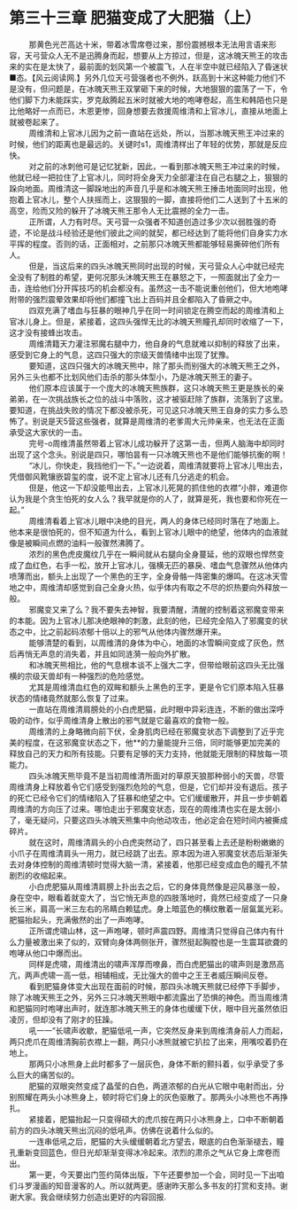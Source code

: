 <h1>第三十三章 肥猫变成了大肥猫（上）</h1>
<div id="content">&nbsp&nbsp&nbsp&nbsp&nbsp&nbsp&nbsp&nbsp
 那黄色光芒高达十米，带着冰雪席卷过来，那份震撼根本无法用言语来形容，天弓营众人无不是迅腾身而起，想要从上方掠过，但是，这冰魄天熊王的攻击来的实在是太快了，最前面的划风第一个被震飞，人在半空中就已经陷入了昏迷状■态。【风云阅读网.】另外几位天弓营强者也不例外，跃高到十米这种能力他们不是没有，但问题是，在冰魄天熊王双掌砸下来的时候，大地狠狠的震荡了一下，令他们脚下力未能踩实，罗克敌腾起五米时就被大地的咆哮卷起，高生和韩陌也只是比他略好一点而已，木恩更惨，回身想要去救援周维清和上官冰儿，直接从地面上就被卷起来了。
 <br/>&nbsp&nbsp&nbsp&nbsp&nbsp&nbsp&nbsp&nbsp
 周维清和上官冰儿因为之前一直站在远处，所以，当那冰魄天熊王冲过来的时候，他们的距离也是最远的。关键时s1，周维清样出了年轻的优势，那就是反应快。
 <br/>&nbsp&nbsp&nbsp&nbsp&nbsp&nbsp&nbsp&nbsp
 对之前的冰刺他可是记忆犹新，因此，一看到那冰魄天熊王冲过来的时候，他就已经一把拉住了上官冰儿，同时将全身天力全部灌注在自己右腿之上，狠狠的跺向地面。周维清这一脚跺地出的声音几乎是和冰魄天熊王捶击地面同时出现，他抱着上官冰儿，整个人扶摇而上，这狠狠的一脚，直接将他们二人送到了十五米的高空，险而又险的躲开了冰魄天熊王那令人无比震撼的全力一击。
 <br/>&nbsp&nbsp&nbsp&nbsp&nbsp&nbsp&nbsp&nbsp
 正所谓，人力有时尽。天弓营一众强者不知道创造过多少次以弱胜强的奇迹，不论是战斗经验还是他们彼此之间的就契，都已经达到了能将他们自身实力水平挥的程度。否则的话，正面相对，之前那只冰魄天熊都能够轻易撕碎他们所有人。
 <br/>&nbsp&nbsp&nbsp&nbsp&nbsp&nbsp&nbsp&nbsp
 但是，当这后来的四头冰魄天熊同时出现的时候，天弓营众人心中就已经完全没有了制胜的希望，更何况那头沐魄天熊王在暴怒之下，一照面就出了全力一击，连给他们分开挥技巧的机会都没有。虽然这一击不能说重创他们，但大地咆哮附带的强烈震晕效果却将他们都撞飞出上百码并且全都陷入了昏厥之中。
 <br/>&nbsp&nbsp&nbsp&nbsp&nbsp&nbsp&nbsp&nbsp
 四双充满了嗜血与狂暴的眼神几乎在同一时间锁定在腾空而起的周维清和上官冰儿身上。但是，紧接着，这四头强悍无比的冰魄天熊瞳孔却同时收缩了一下，这才没有接蜂出攻击。
 <br/>&nbsp&nbsp&nbsp&nbsp&nbsp&nbsp&nbsp&nbsp
 周维清籍天力灌注邪魔右腿中力，他自身的气息就难以抑制的释放了出来，感受到它身上的气息，这四只强大的宗级天兽情绪中出现了犹豫。
 <br/>&nbsp&nbsp&nbsp&nbsp&nbsp&nbsp&nbsp&nbsp
 要知道，这四只强大的冰魄天熊中，除了那头而别强大的冰魄天熊王之外，另外三头也都不比划风他们击杀的那头体型小，乃是冰魄天熊王的妻子。
 <br/>&nbsp&nbsp&nbsp&nbsp&nbsp&nbsp&nbsp&nbsp
 他们原本应该属于一个庞大的冰魄天熊族群，这只冰魄天熊王更是族长的亲弟弟，在一次挑战族长之位的战斗中落败，这才被驱赶除了族群，流落到了这里。要知道，在挑战失败的情况下都没被杀死，可见这只冰魄天熊王自身的实力多么恐怖了。别说是天5营这些强者，就算是周维清的老爹周大元帅亲来，也无法在正面承受这大家伏的一击。
 <br/>&nbsp&nbsp&nbsp&nbsp&nbsp&nbsp&nbsp&nbsp
 完号-o周维清虽然带着上官冰儿成功躲开了这第一击，但两人脑海中却同时出现了这个念头。别说是四只，哪怕昙有一只冰魄天熊也不是他们能够抗衡的啊！
 <br/>&nbsp&nbsp&nbsp&nbsp&nbsp&nbsp&nbsp&nbsp
 “冰儿，你快走，我挡他们一下。”一边说着，周维清就要将上官冰儿甩出去，凭借御风靴镶嵌碧玺的度，说不定上官冰儿还有几分逃走的机会。
 <br/>&nbsp&nbsp&nbsp&nbsp&nbsp&nbsp&nbsp&nbsp
 但是，他这一下却没能甩出去，上官冰儿死晃的抓住他的衣襟“小胖，难道你认为我是个贪生怕死的女人么？我早就是你的人了，就算是死，我也要和你死在一起。”
 <br/>&nbsp&nbsp&nbsp&nbsp&nbsp&nbsp&nbsp&nbsp
 周维清看着上官冰儿眼中决绝的目光，两人的身体已经同时落在了地面上。他本来是很怕死的，但不知道为什么，看到上官冰儿眼中的绝望，他体内的血液就像是被瞬间点燃的油料一般骤然沸腾了。
 <br/>&nbsp&nbsp&nbsp&nbsp&nbsp&nbsp&nbsp&nbsp
 浓烈的黑色虎皮魔纹几乎在一瞬间就从右腿向全身蔓延，他的双眼也悍然变成了血红色，右手一松，放开上官冰儿，强横无匹的暴戾、嗜血气息骤然从他体内喷薄而出，额头上出现了一个黑色的王字，全身骨骼一阵密集的爆鸣。在这冰天雪地之中，周维清却感觉到自己全身火热，似乎体内有取之不尽的炽热要向外释放一般。
 <br/>&nbsp&nbsp&nbsp&nbsp&nbsp&nbsp&nbsp&nbsp
 邪魔变又来了么？我不要失去神智，我要清醒，清醒的控制着这邪魔变带来的本能。因为上官冰儿那决绝眼神的刺激，此刻的他，已经完全陷入了邪魔变的状态之中，比之前起码浓郁十倍以上的邪气从他体内骤然爆开来。
 <br/>&nbsp&nbsp&nbsp&nbsp&nbsp&nbsp&nbsp&nbsp
 能够清楚的看到，以周维清的身体为中心，地面的冰雪瞬间变成了灰色，然后再悄无声息的消失着，并且如同涟漪一般向外扩散。
 <br/>&nbsp&nbsp&nbsp&nbsp&nbsp&nbsp&nbsp&nbsp
 和冰魄天熊相比，他的气息根本谈不上强大二字，但带给眼前这四头无比强横的宗级天兽却有一种强烈的危险感觉。
 <br/>&nbsp&nbsp&nbsp&nbsp&nbsp&nbsp&nbsp&nbsp
 尤其是周维清血红色的双眸和额头上黑色的王字，更是令它们原本陷入狂暴状态的情绪竟然就那么恢复了过来。
 <br/>&nbsp&nbsp&nbsp&nbsp&nbsp&nbsp&nbsp&nbsp
 一直站在周维清肩膀处的小白虎肥猫，此时眼中异彩连连，不断的做出深呼吸的动作，似乎周维清身上散出的邪气就是它最喜欢的食物一般。
 <br/>&nbsp&nbsp&nbsp&nbsp&nbsp&nbsp&nbsp&nbsp
 周维清的上身略微向前下伏，全身肌肉已经在邪魔变状态下调整到了近乎完美的程度，在这邪魔变状态之下，他**的力量能提升三倍，同时能够更加完美的释放自己的天力和所有技能。只要有足够的天力支持，他就能无限制的释放每一项能力。
 <br/>&nbsp&nbsp&nbsp&nbsp&nbsp&nbsp&nbsp&nbsp
 四头冰魄天熊毕竟不是当初周维清所面对的草原天狼那种弱小的天兽，尽管周维清身上释放着令它们感受到强烈危险的气息，但是，它们却并没有退后。孩子的死亡已经令它们的情绪陷入了狂暴和绝望之中。它们缓缓散开，并且一步步朝着周维清的方向压了过来。哪怕走出于邪魔变状态，现在的周维清也实在是太弱小了，毫无疑问，只要这四头冰魄天熊集中向他动攻击，他必定会在短时间内被撕成碎片。
 <br/>&nbsp&nbsp&nbsp&nbsp&nbsp&nbsp&nbsp&nbsp
 就在这时，周维清肩头的小白虎突然动了，四只甚至看上去还是粉粉嫩嫩的小爪子在周维清肩头一用力，就已经跳了出去。原本因为进入邪魔变状态后渐渐失去对身体控制的周维清顿时觉得大脑一清，紧接着，他那已经变成血色的瞳孔不禁剧烈的收缩起来。
 <br/>&nbsp&nbsp&nbsp&nbsp&nbsp&nbsp&nbsp&nbsp
 小白虎肥猫从周维清肩膀上扑出去之后，它的身体竟然像是迎风暴涨一般，身在空中，眼看着就变大了，当它悄无声息的四肢落地时，竟然已经变成了一只身长三米，肩高一米三左右的吊睛白赖猛虎。身上暗蓝色的横纹散着一层氤氲光彩。肥猫抬起头，充满傲然的出了一声咆哮。
 <br/>&nbsp&nbsp&nbsp&nbsp&nbsp&nbsp&nbsp&nbsp
 正所谓虎啸山林，这一声咆哮，顿时声震四野。周维清只觉得自己体内有什么力量被激出来了似的，双臂向身体两侧张开，骤然挺起胸膛也是一生震耳欲聋的咆哮从他口中爆而出。
 <br/>&nbsp&nbsp&nbsp&nbsp&nbsp&nbsp&nbsp&nbsp
 同样是虎啸，周维清出的啸声浑厚而嘹鼻，而白虎肥猫出的啸声则是激昂高亢，两声虎啸一高一低，相辅相成，无比强大的兽中之王王者威压瞬间反卷。
 <br/>&nbsp&nbsp&nbsp&nbsp&nbsp&nbsp&nbsp&nbsp
 看到肥猫身体变大出现在面前的时候，那四头冰魄天熊就已经停下手脚步，除了冰魄天熊王之外，另外三只冰魄天熊眼中都流露出了恐惧的神色。而当周维清和肥猫同时咆哮出声时，就连那冰魄天熊王的身体也缓缓下伏，眼中目光虽然依旧凌厉，但却没有了刚才的狂躁。
 <br/>&nbsp&nbsp&nbsp&nbsp&nbsp&nbsp&nbsp&nbsp
 吼一一”长啸声收歇，肥猫低吼一声，它突然反身来到周维清身前人力而起，两只虎爪在周维清胸前衣襟上一翻，两只小冰熊就被它扒拉了出来，用嘴咬着扔在地上。
 <br/>&nbsp&nbsp&nbsp&nbsp&nbsp&nbsp&nbsp&nbsp
 那两只小冰熊身上此时都多了一层灰色，身体不断的颢抖着，似乎承受了多么巨大的痛苦似的。
 <br/>&nbsp&nbsp&nbsp&nbsp&nbsp&nbsp&nbsp&nbsp
 肥猫的双眼突然变成了晶莹的白色，两道浓郁的白光从它眼中电射而出，分别照耀在两头小冰熊身上，顿时将它们身上的灰色驱散了。那两头小冰熊也不再挣扎。
 <br/>&nbsp&nbsp&nbsp&nbsp&nbsp&nbsp&nbsp&nbsp
 紧接着，肥猫抬起一只变得硕大的虎爪按在两只小冰熊身上，口中不断朝着前方的四头冰魄天熊出沉闷的低吼声。仿佛在说着什么似的。
 <br/>&nbsp&nbsp&nbsp&nbsp&nbsp&nbsp&nbsp&nbsp
 一连串低吼之后，肥猫的大头缓缓朝着北方望去，眼底的白色渐渐褪去，瞳孔重新变回蓝色，但日光却渐渐变得冰冷起来。浓烈的肃杀之气从它身上席卷而出。
 <br/>&nbsp&nbsp&nbsp&nbsp&nbsp&nbsp&nbsp&nbsp
 第一更，今天要出门签约简体出版，下午还要参加一个会，同时见一下出咱们斗罗漫画的知音漫客的人。所以就两更。感谢昨天那么多书友的打赏和支持。谢谢大家。我会继续努力创造出更好的内容回报.
 <br/>&nbsp&nbsp&nbsp&nbsp&nbsp&nbsp&nbsp&nbsp
 <br/>&nbsp&nbsp&nbsp&nbsp&nbsp&nbsp&nbsp&nbsp
</div>
